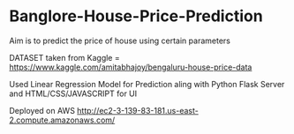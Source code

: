 # Banglore-House-Price-Prediction
Aim is to predict the price of house using certain parameters

DATASET taken from Kaggle = https://www.kaggle.com/amitabhajoy/bengaluru-house-price-data 

Used Linear Regression Model for Prediction aling with Python Flask Server and HTML/CSS/JAVASCRIPT for UI

Deployed on AWS 
http://ec2-3-139-83-181.us-east-2.compute.amazonaws.com/
